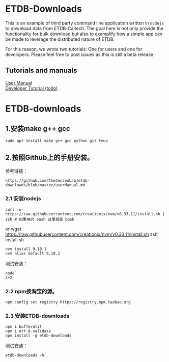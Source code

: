 # ETDB-Downloads

This is an example of third party command line application written in `nodejs` to download data from ETDB-Caltech. The goal here is not only provide the functionality for bulk download but also to exemplify how a simple app can be made to leverage the distributed nature of ETDB.

For this reason, we wrote two tutorials: One for users and one for developers. Please feel free to post issues as this is still a beta release.

## Tutorials and manuals

[User Manual](https://github.com/theJensenLab/etdb-bulk-download/blob/master/userManual.md)  
[Developer Tutorial (todo)](https://github.com/theJensenLab/etdb-bulk-download/blob/master/developerManual.md)

# ETDB-downloads
## 1.安装make g++ gcc

	sudo apt install make g++ gcc python git tmux

## 2.按照Github上的手册安装。
参考链接：
	
	https://github.com/theJensenLab/etdb-downloads/blob/master/userManual.md

### 2.1 安装nodejs

	curl -o- https://raw.githubusercontent.com/creationix/nvm/v0.33.11/install.sh | zsh # 如果用的 bash 这里就是 bash
	
or
	wget https://raw.githubusercontent.com/creationix/nvm/v0.33.11/install.sh
	zsh install.sh


	nvm install 9.10.1
	nvm alias default 9.10.1

测试安装：
	
	node
	2+2

### 2.2 npm换淘宝的源。

	npm config set registry https://registry.npm.taobao.org

### 2.3 安装ETDB-downloads

	npm i bufferutil
	npm i utf-8-validate
	npm install -g etdb-downloads

测试安装：

	etdb-downloads -h

